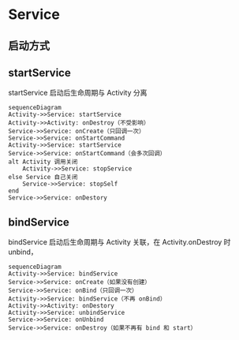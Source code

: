 # Service

## 启动方式
## startService
startService 启动后生命周期与 Activity 分离
```mermaid
sequenceDiagram
Activity->>Service: startService
Activity->>Activity: onDestroy（不受影响）
Service->>Service: onCreate（只回调一次）
Service->>Service: onStartCommand
Activity->>Service: startService
Service->>Service: onStartCommand（会多次回调）
alt Activity 调用关闭
    Activity->>Service: stopService
else Service 自己关闭
    Service->>Service: stopSelf
end 
Service->>Service: onDestory
```

## bindService
bindService 启动后生命周期与 Activity 关联，在 Activity.onDestroy 时 unbind，
```mermaid
sequenceDiagram
Activity->>Service: bindService
Service->>Service: onCreate（如果没有创建）
Service->>Service: onBind（只回调一次）
Activity->>Service: bindService（不再 onBind）
Activity->>Activity: onDestory
Activity->>Service: unbindService
Service->>Service: onUnbind
Service->>Service: onDestroy（如果不再有 bind 和 start）
```